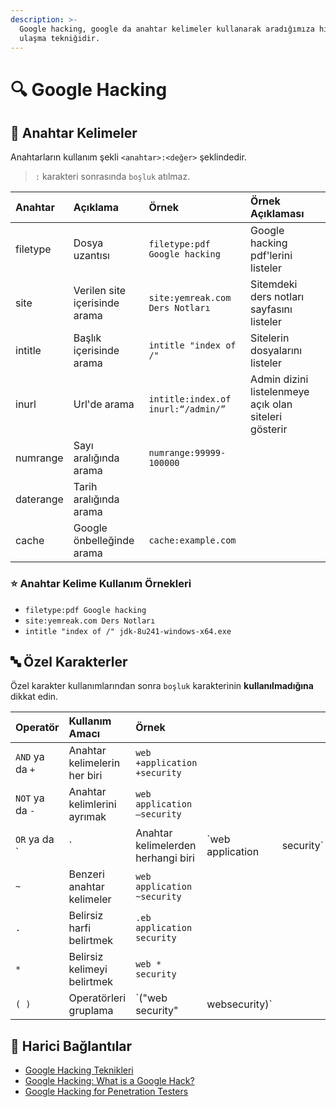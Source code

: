 ```yaml
---
description: >-
  Google hacking, google da anahtar kelimeler kullanarak aradığımıza hızlı
  ulaşma tekniğidir.
---
```


# 🔍 Google Hacking

## 🔑 Anahtar Kelimeler

Anahtarların kullanım şekli `<anahtar>:<değer>` şeklindedir.

> `:` karakteri sonrasında `boşluk` atılmaz.

| Anahtar | Açıklama | Örnek | Örnek Açıklaması |
| :--- | :--- | :--- | :--- |
| filetype | Dosya uzantısı | `filetype:pdf Google hacking` | Google hacking pdf'lerini listeler |
| site | Verilen site içerisinde arama | `site:yemreak.com Ders Notları` | Sitemdeki ders notları sayfasını listeler |
| intitle | Başlık içerisinde arama | `intitle "index of /"` | Sitelerin dosyalarını listeler |
| inurl | Url'de arama | `intitle:index.of inurl:“/admin/”` | Admin dizini listelenmeye açık olan siteleri gösterir |
| numrange | Sayı aralığında arama | `numrange:99999-100000` |  |
| daterange | Tarih aralığında arama |  |  |
| cache | Google önbelleğinde arama | `cache:example.com` |  |

### ⭐ Anahtar Kelime Kullanım Örnekleri

* `filetype:pdf Google hacking`
* `site:yemreak.com Ders Notları`
* `intitle "index of /" jdk-8u241-windows-x64.exe`

## 🔤 Özel Karakterler

Özel karakter kullanımlarından sonra `boşluk` karakterinin **kullanılmadığına** dikkat edin.

| Operatör | Kullanım Amacı | Örnek |  |  |
| :--- | :--- | :--- | :--- | :--- |
| `AND` ya da `+` | Anahtar kelimelerin her biri | `web +application +security` |  |  |
| `NOT` ya da `-` | Anahtar kelimlerini ayrımak | `web application –security` |  |  |
| `OR` ya da \` | \` | Anahtar kelimelerden herhangi biri | \`web application | security\` |
| `~` | Benzeri anahtar kelimeler | `web application ~security` |  |  |
| `.` | Belirsiz harfi belirtmek | `.eb application security` |  |  |
| `*` | Belirsiz kelimeyi belirtmek | `web * security` |  |  |
| `( )` | Operatörleri gruplama | \`\("web security" | websecurity\)\` |  |

## 🔗 Harici Bağlantılar

* [Google Hacking Teknikleri](http://index-of.co.uk/Google/google-hacking.pdf)
* [Google Hacking: What is a Google Hack?](https://www.acunetix.com/websitesecurity/google-hacking/)
* [Google Hacking for Penetration Testers](http://www.mrjoeyjohnson.com/Google.Hacking.Filters.pdf)

